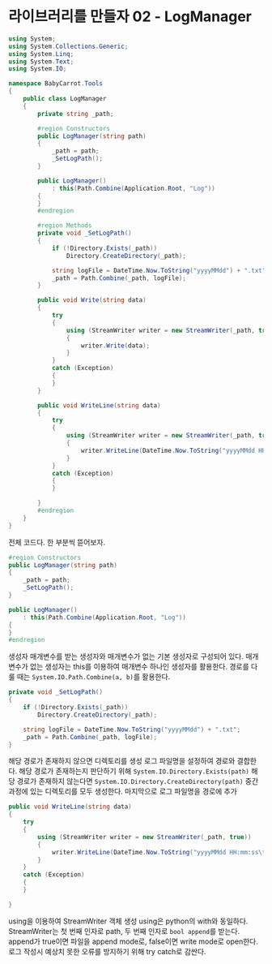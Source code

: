 # 라이브러리를 만들자 02 - LogManager

```cs
using System;
using System.Collections.Generic;
using System.Linq;
using System.Text;
using System.IO;

namespace BabyCarrot.Tools
{
    public class LogManager
    {
        private string _path;

        #region Constructors
        public LogManager(string path)
        {
            _path = path;
            _SetLogPath();
        }

        public LogManager()
            : this(Path.Combine(Application.Root, "Log"))
        {
        }
        #endregion

        #region Methods
        private void _SetLogPath()
        {
            if (!Directory.Exists(_path))
                Directory.CreateDirectory(_path);

            string logFile = DateTime.Now.ToString("yyyyMMdd") + ".txt";
            _path = Path.Combine(_path, logFile);
        }

        public void Write(string data)
        {
            try
            {
                using (StreamWriter writer = new StreamWriter(_path, true))
                {
                    writer.Write(data);
                }
            }
            catch (Exception)
            {
            }
        }

        public void WriteLine(string data)
        {
            try
            {
                using (StreamWriter writer = new StreamWriter(_path, true))
                {
                    writer.WriteLine(DateTime.Now.ToString("yyyyMMdd HH:mm:ss\t") + data);
                }
            }
            catch (Exception)
            {
            }

        }
        #endregion
    }
}
```

전체 코드다. 한 부분씩 뜯어보자.

```cs
#region Constructors
public LogManager(string path)
{
    _path = path;
    _SetLogPath();
}

public LogManager()
    : this(Path.Combine(Application.Root, "Log"))
{
}
#endregion
```

생성자
매개변수를 받는 생성자와 매개변수가 없는 기본 생성자로 구성되어 있다.
매개변수가 없는 생성자는 this를 이용하여 매개변수 하나인 생성자를 활용한다.
경로를 다룰 때는 `System.IO.Path.Combine(a, b)`를 활용한다.

```cs
private void _SetLogPath()
{
    if (!Directory.Exists(_path))
        Directory.CreateDirectory(_path);

    string logFile = DateTime.Now.ToString("yyyyMMdd") + ".txt";
    _path = Path.Combine(_path, logFile);
}
```

해당 경로가 존재하지 않으면 디렉토리를 생성
로그 파일명을 설정하여 경로와 결합한다.
해당 경로가 존재하는지 판단하기 위해 `System.IO.Directory.Exists(path)`
해당 경로가 존재하지 않는다면 `System.IO.Directory.CreateDirectory(path)`
중간 과정에 있는 디렉토리를 모두 생성한다.
마지막으로 로그 파일명을 경로에 추가

```cs
public void WriteLine(string data)
{
    try
    {
        using (StreamWriter writer = new StreamWriter(_path, true))
        {
            writer.WriteLine(DateTime.Now.ToString("yyyyMMdd HH:mm:ss\t") + data);
        }
    }
    catch (Exception)
    {
    }

}
```

using을 이용하여 StreamWriter 객체 생성
using은 python의 with와 동일하다.
StreamWriter는 첫 번째 인자로 path, 두 번째 인자로 `bool append`를 받는다.
append가 true이면 파일을 append mode로, false이면 write mode로 open한다.
로그 작성시 예상치 못한 오류를 방지하기 위해 try catch로 감싼다.

